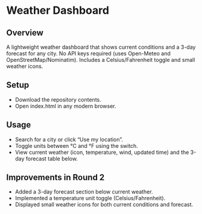 # Weather Dashboard

## Overview
A lightweight weather dashboard that shows current conditions and a 3-day forecast for any city. No API keys required (uses Open-Meteo and OpenStreetMap/Nominatim). Includes a Celsius/Fahrenheit toggle and small weather icons.

## Setup
- Download the repository contents.
- Open index.html in any modern browser.

## Usage
- Search for a city or click “Use my location”.
- Toggle units between °C and °F using the switch.
- View current weather (icon, temperature, wind, updated time) and the 3-day forecast table below.

## Improvements in Round 2
- Added a 3-day forecast section below current weather.
- Implemented a temperature unit toggle (Celsius/Fahrenheit).
- Displayed small weather icons for both current conditions and forecast.